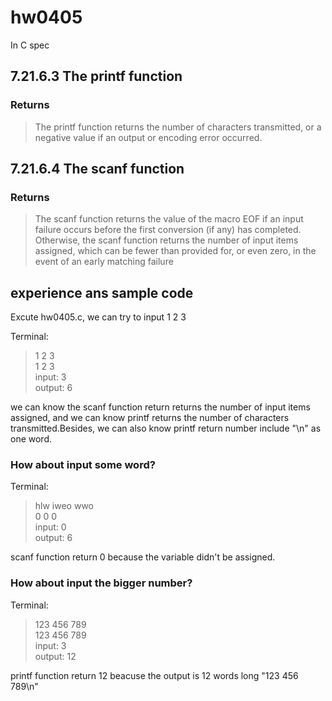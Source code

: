# hw0405

In C spec 

## 7.21.6.3 The printf function

### Returns
> The printf function returns the number of characters transmitted, or a negative value if
an output or encoding error occurred.

## 7.21.6.4 The scanf function

### Returns
> The scanf function returns the value of the macro EOF if an input failure occurs before
the first conversion (if any) has completed. Otherwise, the scanf function returns the
number of input items assigned, which can be fewer than provided for, or even zero, in
the event of an early matching failure

## experience ans sample code
Excute hw0405.c, we can try to input 1 2 3

Terminal:

> 1 2 3  
1 2 3  
input: 3  
output: 6  

we can know the scanf function return returns the number of input items assigned, and we can know printf returns the number of characters transmitted.Besides, we can also know printf return number include "\n" as one word.

### How about input some word?

Terminal:

> hlw iweo wwo   
0 0 0  
input: 0  
output: 6  

scanf function return 0 because the variable didn't be assigned.

### How about input the bigger number?

Terminal:

> 123 456 789  
123 456 789  
input: 3  
output: 12  

printf function return 12 beacuse the output is 12 words long "123 456 789\n"